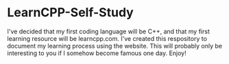 # LearnCPP-Self-Study
I've decided that my first coding language will be C++, and that my first learning resource will be learncpp.com.
I've created this respository to document my learning process using the website.
This will probably only be interesting to you if I somehow become famous one day.
Enjoy!
